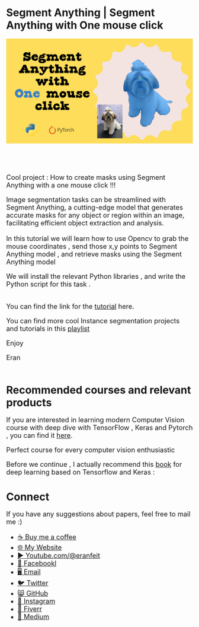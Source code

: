 # Segment Anything | Segment Anything with One mouse click
<p align="center">
  <img width="800" src="Segment Anything with One mouse click.png" "image">
</p>

##
<br/><br/> 

<font size= "4" >
Cool project : How to create masks using Segment Anything with a one mouse click !!! 

Image segmentation tasks can be streamlined with Segment Anything, a cutting-edge model that generates accurate masks for any object or region within an image, facilitating efficient object extraction and analysis.
<br/><br/> 
In this tutorial we will learn how to use Opencv to grab the mouse coordinates , send those x,y points to Segment Anything model , and retrieve masks using the Segment Anything model 

We will install the relevant Python libraries ,  and write the Python script for this task .
<br/><br/> 

You can find the link for the [tutorial](https://youtu.be/kaMfuhp-TgM) here. 

You can find more cool Instance segmentation projects and tutorials in this  [playlist](https://www.youtube.com/playlist?list=PLdkryDe59y4Y24C9LW1AjffKmgGUyaInz)


Enjoy

Eran
<br/><br/> 

</font>

# Recommended courses and relevant products 
<font size= "4" >

If you are interested in learning modern Computer Vision course with deep dive with TensorFlow , Keras and Pytorch , you can find it [here](http://bit.ly/3HeDy1V).

Perfect course for every computer vision enthusiastic

Before we continue , I actually recommend this [book](https://amzn.to/3STWZ2N) for deep learning based on Tensorflow and Keras : 



</font>

# Connect

<font size= "4" >
If you have any suggestions about papers, feel free to mail me :)

- [☕ Buy me a coffee](https://ko-fi.com/eranfeit)
- [🌐 My Website](https://eranfeit.net)
- [▶️ Youtube.com/@eranfeit](https://www.youtube.com/channel/UCTiWJJhaH6BviSWKLJUM9sg)
- [🐙 Facebookl](https://www.facebook.com/groups/3080601358933585)
- [🖥️ Email](mailto:feitgemel@gmail.com)
- [🐦 Twitter](https://twitter.com/eran_feit )
- [😸 GitHub](https://github.com/feitgemel)
- [📸 Instagram](https://www.instagram.com/eran_feit/)
- [🤝 Fiverr ](https://www.fiverr.com/s/mB3Pbb)
- [📝 Medium ](https://medium.com/@feitgemel)


</font>


